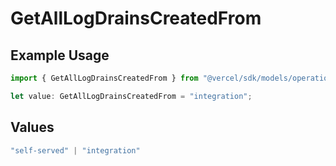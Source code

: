 # GetAllLogDrainsCreatedFrom

## Example Usage

```typescript
import { GetAllLogDrainsCreatedFrom } from "@vercel/sdk/models/operations/getalllogdrains.js";

let value: GetAllLogDrainsCreatedFrom = "integration";
```

## Values

```typescript
"self-served" | "integration"
```